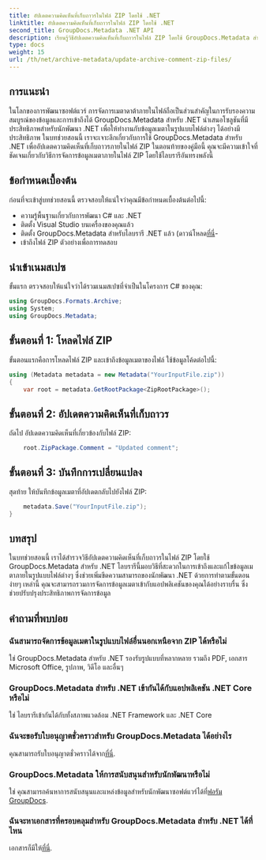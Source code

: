 ```yaml
---
title: อัปเดตความคิดเห็นที่เก็บถาวรในไฟล์ ZIP โดยใช้ .NET
linktitle: อัปเดตความคิดเห็นที่เก็บถาวรในไฟล์ ZIP โดยใช้ .NET
second_title: GroupDocs.Metadata .NET API
description: เรียนรู้วิธีอัปเดตความคิดเห็นที่เก็บถาวรในไฟล์ ZIP โดยใช้ GroupDocs.Metadata สำหรับ .NET ปรับปรุงการจัดการข้อมูลเมตาในแอปพลิเคชัน C# ได้อย่างง่ายดาย
type: docs
weight: 15
url: /th/net/archive-metadata/update-archive-comment-zip-files/
---
```

## การแนะนำ
ในโลกของการพัฒนาซอฟต์แวร์ การจัดการเมตาดาต้าภายในไฟล์ถือเป็นส่วนสำคัญในการรับรองความสมบูรณ์ของข้อมูลและการเข้าถึงได้ GroupDocs.Metadata สำหรับ .NET นำเสนอโซลูชันที่มีประสิทธิภาพสำหรับนักพัฒนา .NET เพื่อให้ทำงานกับข้อมูลเมตาในรูปแบบไฟล์ต่างๆ ได้อย่างมีประสิทธิภาพ ในบทช่วยสอนนี้ เราจะเจาะลึกเกี่ยวกับการใช้ GroupDocs.Metadata สำหรับ .NET เพื่ออัปเดตความคิดเห็นที่เก็บถาวรภายในไฟล์ ZIP ในตอนท้ายของคู่มือนี้ คุณจะมีความเข้าใจที่ชัดเจนเกี่ยวกับวิธีการจัดการข้อมูลเมตาภายในไฟล์ ZIP โดยใช้ไลบรารีอันทรงพลังนี้
## ข้อกำหนดเบื้องต้น
ก่อนที่จะเข้าสู่บทช่วยสอนนี้ ตรวจสอบให้แน่ใจว่าคุณมีข้อกำหนดเบื้องต้นต่อไปนี้:
- ความรู้พื้นฐานเกี่ยวกับการพัฒนา C# และ .NET
- ติดตั้ง Visual Studio บนเครื่องของคุณแล้ว
-  ติดตั้ง GroupDocs.Metadata สำหรับไลบรารี .NET แล้ว (ดาวน์โหลด[ที่นี่](https://releases.groupdocs.com/metadata/net/)-
- เข้าถึงไฟล์ ZIP ตัวอย่างเพื่อการทดสอบ

## นำเข้าเนมสเปซ
ขั้นแรก ตรวจสอบให้แน่ใจว่าได้รวมเนมสเปซที่จำเป็นในโครงการ C# ของคุณ:
```csharp
using GroupDocs.Formats.Archive;
using System;
using GroupDocs.Metadata;
```
## ขั้นตอนที่ 1: โหลดไฟล์ ZIP
ขั้นตอนแรกคือการโหลดไฟล์ ZIP และเข้าถึงข้อมูลเมตาของไฟล์ ใช้ข้อมูลโค้ดต่อไปนี้:
```csharp
using (Metadata metadata = new Metadata("YourInputFile.zip"))
{
    var root = metadata.GetRootPackage<ZipRootPackage>();
```
## ขั้นตอนที่ 2: อัปเดตความคิดเห็นที่เก็บถาวร
ถัดไป อัปเดตความคิดเห็นที่เกี่ยวข้องกับไฟล์ ZIP:
```csharp
    root.ZipPackage.Comment = "Updated comment";
```
## ขั้นตอนที่ 3: บันทึกการเปลี่ยนแปลง
สุดท้าย ให้บันทึกข้อมูลเมตาที่อัปเดตกลับไปยังไฟล์ ZIP:
```csharp
    metadata.Save("YourInputFile.zip");
}
```

## บทสรุป
ในบทช่วยสอนนี้ เราได้สำรวจวิธีอัปเดตความคิดเห็นที่เก็บถาวรในไฟล์ ZIP โดยใช้ GroupDocs.Metadata สำหรับ .NET ไลบรารีนี้มอบวิธีที่สะดวกในการเข้าถึงและแก้ไขข้อมูลเมตาภายในรูปแบบไฟล์ต่างๆ ซึ่งช่วยเพิ่มขีดความสามารถของนักพัฒนา .NET ด้วยการทำตามขั้นตอนง่ายๆ เหล่านี้ คุณจะสามารถรวมการจัดการข้อมูลเมตาเข้ากับแอปพลิเคชันของคุณได้อย่างราบรื่น ซึ่งช่วยปรับปรุงประสิทธิภาพการจัดการข้อมูล

## คำถามที่พบบ่อย
### ฉันสามารถจัดการข้อมูลเมตาในรูปแบบไฟล์อื่นนอกเหนือจาก ZIP ได้หรือไม่
ใช่ GroupDocs.Metadata สำหรับ .NET รองรับรูปแบบที่หลากหลาย รวมถึง PDF, เอกสาร Microsoft Office, รูปภาพ, วิดีโอ และอื่นๆ
### GroupDocs.Metadata สำหรับ .NET เข้ากันได้กับแอปพลิเคชัน .NET Core หรือไม่
ใช่ ไลบรารีเข้ากันได้กับทั้งสภาพแวดล้อม .NET Framework และ .NET Core
### ฉันจะขอรับใบอนุญาตชั่วคราวสำหรับ GroupDocs.Metadata ได้อย่างไร
 คุณสามารถรับใบอนุญาตชั่วคราวได้จาก[ที่นี่](https://purchase.groupdocs.com/temporary-license/).
### GroupDocs.Metadata ให้การสนับสนุนสำหรับนักพัฒนาหรือไม่
 ใช่ คุณสามารถค้นหาการสนับสนุนและแหล่งข้อมูลสำหรับนักพัฒนาซอฟต์แวร์ได้ที่[ฟอรัม GroupDocs](https://forum.groupdocs.com/c/metadata/14).
### ฉันจะหาเอกสารที่ครอบคลุมสำหรับ GroupDocs.Metadata สำหรับ .NET ได้ที่ไหน
 เอกสารก็มีให้[ที่นี่](https://reference.groupdocs.com/metadata/net/).